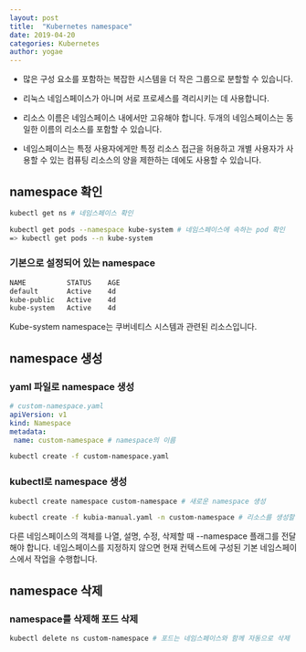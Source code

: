 ```yaml
---
layout: post
title:  "Kubernetes namespace"
date: 2019-04-20
categories: Kubernetes
author: yogae
---
```


- 많은 구성 요소를 포함하는 복잡한 시스템을 더 작은 그룹으로 분할할 수 있습니다.

- 리눅스 네임스페이스가 아니며 서로 프로세스를 격리시키는 데 사용합니다.

- 리소스 이름은 네임스페이스 내에서만 고유해야 합니다. 두개의 네임스페이스는 동일한 이름의 리소스를 포함할 수 있습니다.
- 네임스페이스는 특정 사용자에게만 특정 리소스 접근을 허용하고 개별 사용자가 사용할 수 있는 컴퓨팅 리소스의 양을 제한하는 데에도 사용할 수 있습니다.

## namespace 확인

```bash
kubectl get ns # 네임스페이스 확인

kubectl get pods --namespace kube-system # 네임스페이스에 속하는 pod 확인
=> kubectl get pods --n kube-system
```

### 기본으로 설정되어 있는 namespace

```bash
NAME          STATUS    AGE
default       Active    4d
kube-public   Active    4d
kube-system   Active    4d
```

Kube-system namespace는 쿠버네티스 시스템과 관련된 리소스입니다.

## namespace 생성

### yaml 파일로 namespace 생성

```yaml
# custom-namespace.yaml
apiVersion: v1
kind: Namespace
metadata:
 name: custom-namespace # namespace의 이름
```

```bash
kubectl create -f custom-namespace.yaml
```

### kubectl로 namespace 생성

```bash
kubectl create namespace custom-namespace # 새로운 namespace 생성

kubectl create -f kubia-manual.yaml -n custom-namespace # 리소스를 생성할 때 namespace를 지정
```

다른 네임스페이스의 객체를 나열, 설명, 수정, 삭제할 때 --namespace 플래그를 전달해야 합니다. 네임스페이스를 지정하지 않으면 현재 컨텍스트에 구성된 기본 네임스페이스에서 작업을 수행합니다.

## namespace 삭제

### namespace를 삭제해 포드 삭제

```bash
kubectl delete ns custom-namespace # 포드는 네임스페이스와 함께 자동으로 삭제
```

